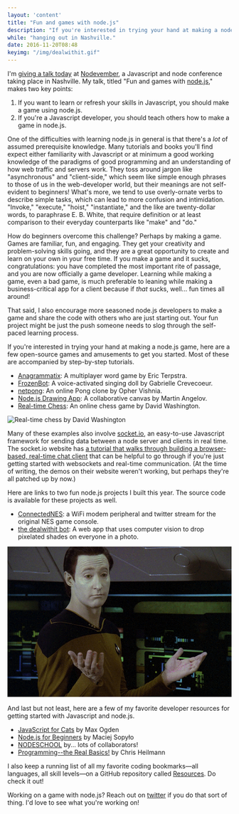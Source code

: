 ```yaml
---
layout: 'content'
title: "Fun and games with node.js"
description: "If you're interested in trying your hand at making a node.js game, here are a few open-source games and amusements to get you started."
while: "hanging out in Nashville."
date: 2016-11-20T08:48
keyimg: "/img/dealwithit.gif"
---
```


I'm [giving a talk today](http://nobadmemories.com/events/nodevember-2016/) at [Nodevember](http://nodevember.org), a Javascript and node conference taking place in Nashville. My talk, titled "Fun and games with [node.js](http://nodejs.org)," makes two key points:

1. If you want to learn or refresh your skills in Javascript, you should make a game using node.js. 
2. If you're a Javascript developer, you should teach others how to make a game in node.js.

One of the difficulties with learning node.js in general is that there's a *lot* of assumed prerequisite knowledge. Many tutorials and books you'll find expect either familiarity with Javascript or at minimum a good working knowledge of the paradigms of good programming and an understanding of how web traffic and servers work. They toss around jargon like "asynchronous" and "client-side," which seem like simple enough phrases to those of us in the web-developer world, but their meanings are not self-evident to beginners! What's more, we tend to use overly-ornate verbs to describe simple tasks, which can lead to more confusion and intimidation. "Invoke," "execute," "hoist," "instantiate," and the like are twenty-dollar words, to paraphrase E. B. White, that require definition or at least comparison to their everyday counterparts like "make" and "do."

How do beginners overcome this challenge? Perhaps by making a game. Games are familiar, fun, and engaging. They get your creativity and problem-solving skills going, and they are a great opportunity to create and learn on your own in your free time. If you make a game and it sucks, congratulations: you have completed the most important rite of passage, and you are now officially a game developer. Learning while making a game, even a bad game, is much preferable to leaning while making a business-critical app for a client because if *that* sucks, well... fun times all around!

That said, I also encourage more seasoned node.js developers to make a game and share the code with others who are just starting out. Your fun project might be just the push someone needs to slog through the self-paced learning process.

If you're interested in trying your hand at making a node.js game, here are a few open-source games and amusements to get you started. Most of these are accompanied by step-by-step tutorials. 
 - [Anagrammatix](https://modernweb.com/2013/09/30/building-multiplayer-games-with-node-js-and-socket-io/): A multiplayer word game by Eric Terpstra.
 - [FrozenBot](http://frozenbot.azurewebsites.net/): A voice-activated singing doll by Gabrielle Crevecoeur.
 - [netpong](https://github.com/OpherV/netpong): An online Pong clone by Opher Vishnia.
 - [Node.js Drawing App](http://tutorialzine.com/2012/08/nodejs-drawing-game/): A collaborative canvas by Martin Angelov.
 - [Real-time Chess](http://dwcares.com/2015/10/21/realchess/): An online chess game by David Washington.

![Real-time chess by David Washington](/img/chess.png)

Many of these examples also involve [socket.io](http://socket.io), an easy-to-use Javascript framework for sending data between a node server and clients in real time. The socket.io website has [a tutorial that walks through building a browser-based, real-time chat client](http://socket.io/get-started/) that can be helpful to go through if you're just getting started with websockets and real-time communication. (At the time of writing, the demos on their website weren't working, but perhaps they're all patched up by now.)

Here are links to two fun node.js projects I built this year. The source code is available for these projects as well.
 - [ConnectedNES](http://www.nobadmemories.com/connectednes): a WiFi modem peripheral and twitter stream for the original NES game console.
 - [the dealwithit bot](http://www.nobadmemories.com/dealwithit): A web app that uses computer vision to drop pixelated shades on everyone in a photo.

![Deal with it](/img/dealwithit.gif)

And last but not least, here are a few of my favorite developer resources for getting started with Javascript and node.js.
 - [JavaScript for Cats](http://jsforcats.com/) by Max Ogden
 - [Node.js for Beginners](https://code.tutsplus.com/tutorials/nodejs-for-beginners--net-26314) by Maciej Sopyło
 - [NODESCHOOL](https://nodeschool.io/) by... lots of collaborators!
 - [Programming--the Real Basics!](https://dev.opera.com/articles/programming-the-real-basics/) by Chris Heilmann

I also keep a running list of all my favorite coding bookmarks&mdash;all languages, all skill levels&mdash;on a GitHub repository called [Resources](http://www.github.com/hxlnt/Resources). Do check it out!

Working on a game with node.js? Reach out on [twitter](http://www.twitter.com/partytimehxlnt) if you do that sort of thing. I'd love to see what you're working on!